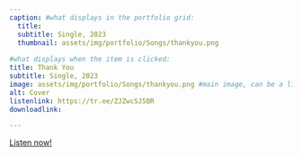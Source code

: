 ```yaml
---
caption: #what displays in the portfolio grid:
  title: 
  subtitle: Single, 2023
  thumbnail: assets/img/portfolio/Songs/thankyou.png
  
#what displays when the item is clicked:
title: Thank You
subtitle: Single, 2023
image: assets/img/portfolio/Songs/thankyou.png #main image, can be a link or a file in assets/img/portfolio
alt: Cover
listenlink: https://tr.ee/ZJZwcSJ5BR
downloadlink: 

---
```


<a href="https://tr.ee/ZJZwcSJ5BR">Listen now!</a>


